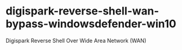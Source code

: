 # digispark-reverse-shell-wan-bypass-windowsdefender-win10
Digispark Reverse Shell Over Wide Area Network (WAN)

